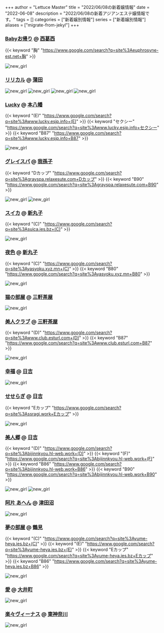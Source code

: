 +++
author = "Lettuce Master"
title = "2022/06/08の新着嬢情報"
date = "2022-06-08"
description = "2022/06/08の新着アジアンエステ嬢情報です。"
tags = []
categories = ["新着嬢別情報"]
series = ["新着嬢別情報"]
aliases = ["migrate-from-jekyl"]
+++
### [Babyお帰り](http://euphrosyne-est.net/) @ [西葛西](/post/nishikasai)
{{< keyword "胸" "https://www.google.com/search?q=site%3Aeuphrosyne-est.net+胸" >}} 

![new_girl](https://i.imgur.com/mkgQuKd.jpeg)
### [リリカル](http://chijolioou.xyz/) @ [蒲田](/post/kamata)


![new_girl](https://i.imgur.com/vAHlH30.jpeg)
![new_girl](https://i.imgur.com/Tr0RaCm.jpeg)
![new_girl](https://i.imgur.com/B5EZHCj.jpeg)
![new_girl](https://i.imgur.com/EjvReT6.jpeg)
### [Lucky](http://www.lucky.esjp.info/) @ [本八幡](/post/motoyawata)
{{< keyword "(E)" "https://www.google.com/search?q=site%3Awww.lucky.esjp.info+(E)" >}} {{< keyword "セクシー" "https://www.google.com/search?q=site%3Awww.lucky.esjp.info+セクシー" >}} {{< keyword "B87" "https://www.google.com/search?q=site%3Awww.lucky.esjp.info+B87" >}} 

![new_girl](https://i.imgur.com/EA3TDmb.jpeg)
### [グレイスパ](https://grayspa.relaxesute.com/) @ [我孫子](/post/abiko)
{{< keyword "Dカップ" "https://www.google.com/search?q=site%3Agrayspa.relaxesute.com+Dカップ" >}} {{< keyword "B90" "https://www.google.com/search?q=site%3Agrayspa.relaxesute.com+B90" >}} 

![new_girl](https://grayspa.relaxesute.com/img/IMG_7196.JPG)
![new_girl](https://grayspa.relaxesute.com/img/IMG_7197.JPG)
### [スイカ](https://suica.ies.bz/) @ [新丸子](/post/shinmaruko)
{{< keyword "(C)" "https://www.google.com/search?q=site%3Asuica.ies.bz+(C)" >}} 

![new_girl](https://suica.ies.bz/photos/sites/60/2022/06/2022060715300693.jpg_300X450.jpg)
### [夜色](https://yasyoku.xyz.mn/) @ [新丸子](/post/shinmaruko)
{{< keyword "(C)" "https://www.google.com/search?q=site%3Ayasyoku.xyz.mn+(C)" >}} {{< keyword "B80" "https://www.google.com/search?q=site%3Ayasyoku.xyz.mn+B80" >}} 

![new_girl](https://yasyoku.xyz.mn/photos/sites/40/2022/06/2022060714223777.jpg_305X404.jpg)
### [猫の部屋](http://playa.work/) @ [三軒茶屋](/post/sangenchaya)


![new_girl](https://i.imgur.com/A4959N1.jpeg)
### [美人クラブ](http://www.club.esturl.com/) @ [三軒茶屋](/post/sangenchaya)
{{< keyword "(D)" "https://www.google.com/search?q=site%3Awww.club.esturl.com+(D)" >}} {{< keyword "B87" "https://www.google.com/search?q=site%3Awww.club.esturl.com+B87" >}} 

![new_girl](https://i.imgur.com/g97CKF8.jpeg)
### [幸福](http://koufuku.hl-web.work/) @ [日吉](/post/hiyoshi)


![new_girl](https://i.imgur.com/M9bueff.jpeg)
### [せせらぎ](http://ssragi.work/) @ [日吉](/post/hiyoshi)
{{< keyword "Eカップ" "https://www.google.com/search?q=site%3Assragi.work+Eカップ" >}} 

![new_girl](https://i.imgur.com/9ZHxiVa.jpeg)
### [美人郷](http://bijinnkyou.hl-web.work/) @ [日吉](/post/hiyoshi)
{{< keyword "(D)" "https://www.google.com/search?q=site%3Abijinnkyou.hl-web.work+(D)" >}} {{< keyword "(F)" "https://www.google.com/search?q=site%3Abijinnkyou.hl-web.work+(F)" >}} {{< keyword "B86" "https://www.google.com/search?q=site%3Abijinnkyou.hl-web.work+B86" >}} {{< keyword "B90" "https://www.google.com/search?q=site%3Abijinnkyou.hl-web.work+B90" >}} 

![new_girl](https://i.imgur.com/V2gZed7.jpeg)
![new_girl](https://i.imgur.com/eylJ9M8.jpeg)
### [阿片 あへん](http://arigato.mznab.com/) @ [津田沼](/post/tsudanuma)


![new_girl](https://i.imgur.com/JNQsq0D.jpeg)
### [夢の部屋](https://yume-heya.ies.bz/) @ [鶴見](/post/tsurumi)
{{< keyword "(C)" "https://www.google.com/search?q=site%3Ayume-heya.ies.bz+(C)" >}} {{< keyword "(E)" "https://www.google.com/search?q=site%3Ayume-heya.ies.bz+(E)" >}} {{< keyword "Eカップ" "https://www.google.com/search?q=site%3Ayume-heya.ies.bz+Eカップ" >}} {{< keyword "B86" "https://www.google.com/search?q=site%3Ayume-heya.ies.bz+B86" >}} 

![new_girl](https://yume-heya.ies.bz/photos/sites/14/2022/06/2022060703260643.jpg_300X400.jpg)
### [愛](https://nekonoheya.ests.jp/) @ [大井町](/post/oimachi)


![new_girl](https://nekonoheya.ests.jp/photos/sites/51/2022/06/2022060712565328.jpg_320X480.jpg)
### [楽々ヴィーナス](http://www.rakuraku-venus.xyz/) @ [東神奈川](/post/higashikanagawa)


![new_girl](https://i.imgur.com/b4kn4h1.jpeg)
